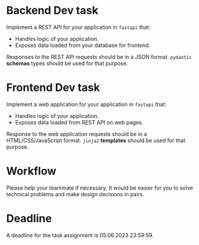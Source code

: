 # Backend Dev task

Implement a REST API for your application in `fastapi` that:

* Handles logic of your application.
* Exposes data loaded from your database for frontend.

Responses to the REST API requests should be in a JSON format.
`pydantic` __schemas__ types should be used for that purpose.

# Frontend Dev task

Implement a web application for your application in `fastapi` that:

* Handles logic of your application.
* Exposes data loaded from REST API on web pages.

Response to the web application requests should be in a HTML/CSS/JavaScript format.
`jinja2` __templates__ should be used for that purpose.

# Workflow

Please help your teammate if necessary. It would be easier for you to solve technical problems and make design decisions in pairs.

# Deadline

A deadline for the task assignment is 05.06.2023 23:59:59.
